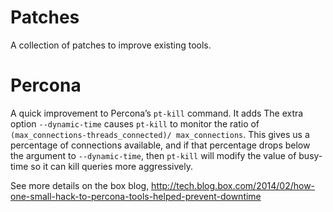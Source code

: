 # Patches

A collection of patches to improve existing tools.

# Percona

A quick improvement to Percona’s `pt-kill` command. It adds The extra option `--dynamic-time` causes `pt-kill` to monitor the ratio of `(max_connections-threads_connected)/ max_connections`. This gives us a percentage of connections available, and if that percentage drops below the argument to `--dynamic-time`, then `pt-kill` will modify the value of busy-time so it can kill queries more aggressively.

See more details on the box blog, http://tech.blog.box.com/2014/02/how-one-small-hack-to-percona-tools-helped-prevent-downtime
